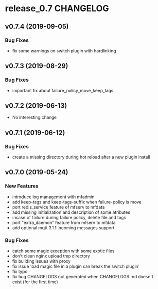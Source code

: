 # release_0.7 CHANGELOG

## v0.7.4 (2019-09-05)

### Bug Fixes

- fix some warnings on switch plugin with hardlinking

## v0.7.3 (2019-08-29)

### Bug Fixes

- important fix about failure_policy_move_keep_tags

## v0.7.2 (2019-06-13)

- No interesting change

## v0.7.1 (2019-06-12)

### Bug Fixes

- create a missing directory during hot reload after a new plugin install

## v0.7.0 (2019-05-24)

### New Features

- introduce log management with mfadmin
- add keep-tags and keep-tags-suffix when failure-policy is move
- port redis_service feature of mfserv to mfdata
- add missing initialization and description of some atributes
- incase of failure during failure policy, delete file and tags
- port "extra_daemon" feature from mfserv to mfdata
- add optional mqtt 3.1.1 incoming messages support

### Bug Fixes

- catch some magic exception with some exotic files
- don't clean nginx upload tmp directory
- fix building issues with proxy
- fix issue 'bad magic file in a plugin can break the switch plugin'
- fix typo
- fix bug CHANGELOGS not generated when CHANGELOGS.md doesn't exist (for the first time)


